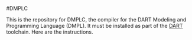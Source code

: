 #DMPLC

This is the repository for DMPLC, the compiler for the DART Modeling
and Programming Language (DMPL). It must be installed as part of the
[DART](http://cps-sei.github.io/dart) toolchain. Here are the
instructions.
